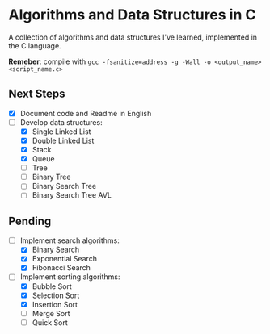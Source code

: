 # Algorithms and Data Structures in C

A collection of algorithms and data structures I've learned, implemented in the C language.

**Remeber**: compile with `gcc -fsanitize=address -g -Wall -o <output_name> <script_name.c>` 

## Next Steps
- [X] Document code and Readme in English
- [ ] Develop data structures:
  - [X] Single Linked List
  - [X] Double Linked List
  - [X] Stack
  - [X] Queue
  - [ ] Tree
  - [ ] Binary Tree
  - [ ] Binary Search Tree
  - [ ] Binary Search Tree AVL

## Pending

- [ ] Implement search algorithms:
  - [X] Binary Search
  - [X] Exponential Search
  - [X] Fibonacci Search
- [ ] Implement sorting algorithms:
  - [X] Bubble Sort
  - [X] Selection Sort
  - [X] Insertion Sort
  - [ ] Merge Sort
  - [ ] Quick Sort